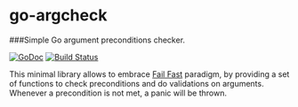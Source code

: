 # go-argcheck
###Simple Go argument preconditions checker.

[![GoDoc](https://godoc.org/github.com/raulbajales/go-argcheck/argcheck?status.svg)](https://godoc.org/github.com/raulbajales/go-argcheck/argcheck)    [![Build Status](https://travis-ci.org/raulbajales/go-argcheck.svg?branch=master)](https://travis-ci.org/raulbajales/go-argcheck)

This minimal library allows to embrace [Fail Fast](https://en.wikipedia.org/wiki/Fail-fast) paradigm, by providing a set of functions to check preconditions and do validations on arguments. Whenever a precondition is not met, a panic will be thrown.